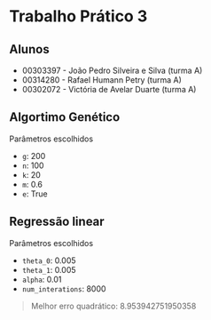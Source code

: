 # Trabalho Prático 3
## Alunos
* 00303397 - João Pedro Silveira e Silva (turma A)
* 00314280 - Rafael Humann Petry (turma A)
* 00302072 - Victória de Avelar Duarte (turma A)

## Algortimo Genético
Parâmetros escolhidos
- `g`: 200
- `n`: 100
- `k`: 20
- `m`: 0.6
- `e`: True

## Regressão linear
Parâmetros escolhidos
- `theta_0`: 0.005
- `theta_1`: 0.005
- `alpha`: 0.01
- `num_interations`: 8000
> Melhor erro quadrático: 8.953942751950358
